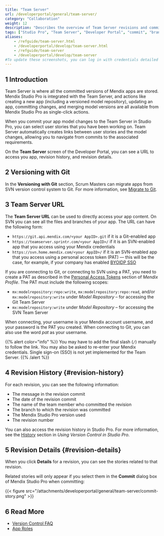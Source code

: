 ```yaml
---
title: "Team Server"
url: /developerportal/general/team-server/
category: "Collaboration"
weight: 12
description: "Describes the overview of Team Server revisions and commits."
tags: ["Studio Pro", "Team Server", "Developer Portal", "commit", "branch"]
aliases:
    - /refguide/team-server.html
    - /developerportal/develop/team-server.html
    - /refguide/team-server
    - /developerportal/develop/team-server
#To update these screenshots, you can log in with credentials detailed in How to Update Screenshots Using Team Apps.
---
```


## 1 Introduction

Team Server is where all the committed versions of Mendix apps are stored. Mendix Studio Pro is integrated with the Team Server, and actions like creating a new app (including a versioned model repository), updating an app, committing changes, and merging model versions are all available from Mendix Studio Pro as single-click actions.

When you commit your app model changes to the Team Server in Studio Pro, you can select user stories that you have been working on. Team Server automatically creates links between user stories and the model changes, allowing you to navigate from commits to the associated requirements. 

On the **Team Server** screen of the Developer Portal, you can see a URL to access you app, revision history, and revision details.

## 2 Versioning with Git

In the **Versioning with Git** section, Scrum Masters can migrate apps from SVN version control system to Git. For more information, see [Migrate to Git](/developerportal/general/migrate-to-git/). 

## 3 Team Server URL

The **Team Server URL** can be used to directly access your app content. On SVN you can see all the files and branches of your app. The URL can have the following form:

* `https://git.api.mendix.com/<your AppID>.git` if it is a Git-enabled app
* `https://teamserver.sprintr.com/<your AppID>/` if it is an SVN-enabled app that you access using your Mendix credentials
* `https://svn.home.mendix.com/<your AppID>/` if it is an SVN-enabled app that you access using a personal access token (PAT) — this will be the case, for example, if your company has enabled [BYOIDP SSO](/developerportal/control-center/set-up-sso-byoidp/)

If you are connecting to Git, or connecting to SVN using a PAT, you need to create a PAT as described in the [Personal Access Tokens](/developerportal/community-tools/mendix-profile/#pat) section of *Mendix Profile*. The PAT must include the following scopes:

* `mx:modelrepository:repo:write`, `mx:modelrepository:repo:read`, and/or `mx:modelrepository:write` under *Model Repository* – for accessing the Git Team Server
* `mx:modelrepository:write` under *Model Repository* – for accessing the SVN Team Server

When connecting, your username is your Mendix account username, and your password is the PAT you created. When connecting to Git, you can also use the word *pat* as your username.

{{% alert color="info" %}}
You may have to add the final slash (`/`) manually to follow the link. You may also be asked to re-enter your Mendix credentials. Single sign-on (SSO) is not yet implemented for the Team Server. 
{{% /alert %}}

## 4 Revision History {#revision-history}

For each revision, you can see the following information:

* The message in the revision commit
* The date of the revision commit
* The name of the team member who committed the revision
* The branch to which the revision was committed
* The Mendix Studio Pro version used
* The revision number

You can also access the revision history in Studio Pro. For more information, see the [History](/refguide/using-version-control-in-studio-pro/#history) section in *Using Version Control in Studio Pro*.

## 5 Revision Details {#revision-details}

When you click **Details** for a revision, you can see the stories related to that revision.

Related stories will only appear if you select them in the **Commit** dialog box of Mendix Studio Pro when committing:

{{< figure src="/attachments/developerportal/general/team-server/commit-story.png" >}}

## 6 Read More

* [Version Control FAQ](/refguide/version-control-faq/)
* [App Roles](/developerportal/general/app-roles/)
